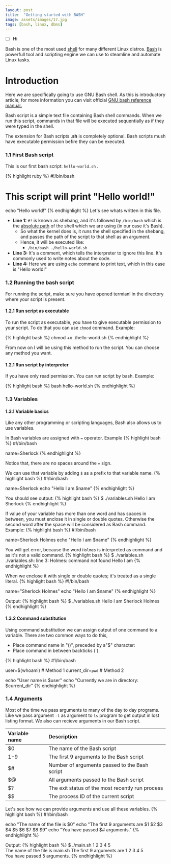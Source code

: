 ```yaml
---
layout: post
title:  "Getting started with BASH"
image: assets/images/17.jpg
tags: [bash, linux, dbms]
---
```


- [ ] Hi

Bash is one of the most used <a href="https://www.gnu.org/savannah-checkouts/gnu/bash/manual/bash.html#What-is-a-shell_003f" target="_blank">shell</a> for many different Linux distros. <a href="https://www.gnu.org/savannah-checkouts/gnu/bash/manual/bash.html#What-is-Bash_003f" target="_blank">Bash</a> is powerfull tool and scripting engine we can use to steamline and automate Linux tasks.

# Introduction

Here we are specifically going to use GNU Bash shell. As this is introductory article; for more information you can visit official <a href="https://www.gnu.org/savannah-checkouts/gnu/bash/manual/bash.html" target="_blank">GNU bash reference manual.</a>

Bash script is a simple text file containing Bash shell commands. When we run this script, commands in that file will be executed sequentially as if they were typed in the shell.

The extension for Bash scripts **.sh** is completely optional. Bash scripts mush have executable permission befire they can be executed.

### 1.1 First Bash script

This is our first bash script: `hello-world.sh` .

{% highlight ruby %}
#!/bin/bash

# This script will print "Hello world!"
echo "Hello world!"
{% endhighlight %}
Let's see whats written in this file.
	
- **Line 1:** `#!` is known as shebang, and it's followed by `/bin/bash` which is the <a href="https://en.wikipedia.org/wiki/Path_(computing)#Absolute_and_relative_paths" target="_blank">absolute path</a> of the shell which we are using (in our case it's Bash).
	- So what the kernel does is, it runs the shell specified in the shebang, and passes the path of the script to that shell as an argument. 
	- Hence, it will be executed like:
		- `/bin/bash ./hello-world.sh`
- **Line 3:** It's a comment, which tells the interpreter to ignore this line. It's commonly used to write notes about the code.
- **Line 4:** Here we are using `echo` command to print text, which in this case is "Hello world!"

### 1.2 Running the bash script

For running the script, make sure you have opened termianl in the directory where 
your script is present.

#### 1.2.1 Run script as executable

To run the script as executable, you have to give executable permission to your script. To do that you can use `chmod` command. Example:

{% highlight bash %}
chmod +x ./hello-world.sh
{% endhighlight %}

From now on I will be using this method to run the script. You can choose any method you want.

#### 1.2.1 Run script by interpreter

If you have only read permission. You can run script by bash. Example:

{% highlight bash %}
bash hello-world.sh
{% endhighlight %}


### 1.3 Variables

#### 1.3.1 Variable basics

Like any other programming or scripting languages, Bash also allows us to use variables.

In Bash variables are assigned with `=` operator. Example
{% highlight bash %}
#!/bin/bash

name=Sherlock
{% endhighlight %}

Notice that, there are no spaces around the `=` sign.

We can use that variable by adding `$` as a prefix to that variable name. 
{% highlight bash %}
#!/bin/bash

name=Sherlock
echo "Hello I am $name"
{% endhighlight %}

You should see output:
{% highlight bash %}
$ ./variables.sh 
Hello I am Sherlock
{% endhighlight %}

If value of your variable has more than one word and has spaces in between, you must enclose it in single or double quotes. Otherwise the second word after the space will be considered as Bash command. Example:
{% highlight bash %}
#!/bin/bash

name=Sherlock Holmes
echo "Hello I am $name"
{% endhighlight %}

You will get error, because the word `Holmes` is interpreted as command and as it's not a valid command.
{% highlight bash %}
$ ./variables.sh 
./variables.sh: line 3: Holmes: command not found
Hello I am 
{% endhighlight %}

When we enclose it with single or double quotes; it's treated as a single literal.
{% highlight bash %}
#!/bin/bash

name="Sherlock Holmes"
echo "Hello I am $name"
{% endhighlight %}

Output:
{% highlight bash %}
$ ./variables.sh 
Hello I am Sherlock Holmes
{% endhighlight %}

#### 1.3.2 Command substitution

Using command substitution we can assign output of one command to a variable.
There are two common ways to do this,
- Place command name in "()", preceded by a"$" character:
- Place command in between backticks (`).

{% highlight bash %}
#1/bin/bash

user=$(whoami)  # Method 1
current_dir=`pwd`   # Method 2

echo "User name is $user"
echo "Currently we are in directory: $current_dir"
{% endhighlight %}

### 1.4 Arguments

Most of the time we pass arguments to many of the day to day programs. Like we pass argument `-l` as argument to `ls` program to get output in lost listing format. We also can recieve arguments in our Bash script.

| Variable name | Description                                   |
|:---------------|:-----------------------------------------------|
| $0            | The name of the Bash script                   |
| $1 -$9        | The first 9 arguments to the Bash script      | 
| $#            | Number of arguments passed to the Bash script |
| $@            | All arguments passed to the Bash script          |
| $?            | The exit status of the most recently run process |
| $$            | The process ID of the current script             |

Let's see how we can provide arguments and use all these variables.
{% highlight bash %}
#!/bin/bash

echo "The name of the file is $0"
echo "The first 9 arguments are $1 $2 $3 $4 $5 $6 $7 $8 $9"
echo "You have passed $# arguments."
{% endhighlight %}

Output:
{% highlight bash %}
$ ./main.sh 1 2 3 4 5		
The name of the file is main.sh
The first 9 arguments are 1 2 3 4 5    
You have passed 5 arguments.
{% endhighlight %}

